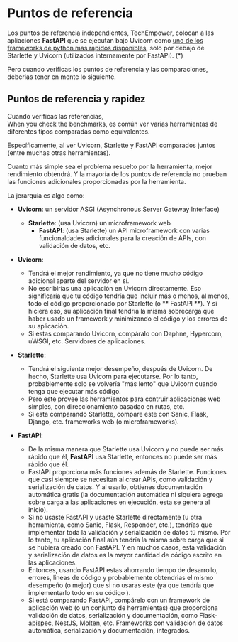 # Puntos de referencia

Los puntos de referencia  independientes, TechEmpower, colocan a las apliaciones **FastAPI** que se ejecutan bajo Uvicorn como <a href="https://www.techempower.com/benchmarks/#section=test&runid=7464e520-0dc2-473d-bd34-dbdfd7e85911&hw=ph&test=query&l=zijzen-7" class="external-link" target="_blank"> uno de los frameworks de python mas rapidos disponibles</a>, solo por debajo de Starlette y Uvicorn (utilizados internamente por FastAPI). (*)

Pero cuando verificas los puntos de referencia y las comparaciones, deberias tener en mente lo siguiente.

## Puntos de referencia y rapidez

Cuando verificas las referencias,  
When you check the benchmarks, es común ver varias herramientas de diferentes tipos comparadas como equivalentes.

Específicamente, al ver Uvicorn, Starlette y FastAPI comparados juntos (entre muchas otras herramientas).

Cuanto más simple sea el problema resuelto por la herramienta, mejor rendimiento obtendrá. Y la mayoría de los puntos de referencia no prueban las funciones adicionales proporcionadas por la herramienta.

La jerarquia es algo como:

* **Uvicorn**: un servidor ASGI (Asynchronous Server Gateway Interface)
  * **Starlette**: (usa Uvicorn) un microframework web
    * **FastAPI**: (usa Starlette) un API microframework con varias funcionaldades adicionales para la creación de APIs, con validación de datos, etc.

* **Uvicorn**:
  * Tendrá el mejor rendimiento, ya que no tiene mucho código adicional aparte del servidor en sí.
  * No escribirías una aplicación en Uvicorn directamente. Eso significaría que tu código tendría que incluir más o menos, al menos, todo el código proporcionado por Starlette (o ** FastAPI **). Y si hiciera eso, su aplicación final tendría la misma sobrecarga que haber usado un framework y minimizando el código y los errores de su aplicación.
  * Si estas comparando Uvicorn, compáralo con Daphne, Hypercorn, uWSGI, etc. Servidores de aplicaciones.
* **Starlette**:
  * Tendrá el siguiente mejor desempeño, después de Uvicorn. De hecho, Starlette usa Uvicorn para ejecutarse. Por lo tanto, probablemente solo se volvería "más lento" que Uvicorn cuando tenga que ejecutar más código.
  * Pero este provee las herramientos para contruir aplicaciones web simples, con direccionamiento basadao en rutas, etc.
  * Si esta comparando Starlette, compare este con Sanic, Flask, Django, etc. frameworks web (o microframeworks).
* **FastAPI**:
  * De la misma manera que Starlette usa Uvicorn y no puede ser más rápido que él, **FastAPI** usa Starlette, entonces no puede ser más rápido que él.
  * FastAPI proporciona más funciones además de Starlette. Funciones que casi siempre se necesitan al crear APIs, como validación y serialización de datos. Y al usarlo, obtienes documentación automática gratis (la documentación automática ni siquiera agrega sobre carga a las aplicaciones en ejecución, esta se genera al inicio).
  * Si no usaste FastAPI y usaste Starlette directamente (u otra herramienta, como Sanic, Flask, Responder, etc.), tendrías que implementar toda la validación y serialización de datos tú mismo. Por lo tanto, tu aplicación final aún tendría la misma sobre carga que si se hubiera creado con FastAPI. Y en muchos casos, esta validación y serialización de datos es la mayor cantidad de código escrito en las aplicaciones.
  * Entonces, usando FastAPI estas ahorrando tiempo de desarrollo, errores, lineas de código y probablemente obtendrias el mismo desempeño (o mejor) que si no usaras este (ya que tendría que implementarlo todo en su código ).
  * Si está comparando FastAPI, compárelo con un framework de aplicación web (o un conjunto de herramientas) que proporciona validación de datos, serialización y documentación, como Flask-apispec, NestJS, Molten, etc. Frameworks con validación de datos automática, serialización y documentación, integrados.
